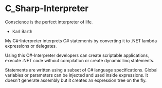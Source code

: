 # C_Sharp-Interpreter
Conscience is the perfect interpreter of life. 
- Karl Barth

My C#-Interpreter interprets C# statements by converting it to .NET lambda expressions or delegates.

Using this C#-Interpreter developers can create scriptable applications, execute .NET code without compilation or create dynamic linq statements.

Statements are written using a subset of C# language specifications. Global variables or parameters can be injected and used inside expressions. It doesn't generate assembly but it creates an expression tree on the fly.
